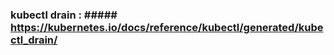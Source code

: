 ### **kubectl drain** : ##### https://kubernetes.io/docs/reference/kubectl/generated/kubectl_drain/
